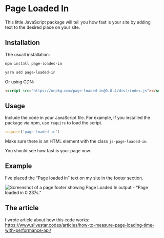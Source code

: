 # Page Loaded In

This little JavaScript package will tell you how fast is your site by adding text to the desired place on your site.

## Installation

The usuall installation:

```bash
npm install page-loaded-in
```

```bash
yarn add page-loaded-in
```

Or using CDN:

```html
<script src="https://unpkg.com/page-loaded-in@0.0.4/dist/index.js"></script>
```

## Usage

Include the code in your JavaScript file. For example, if you installed the package via npm, use `require` to load the script.

```js
require('page-loaded-in')
```

Make sure there is an HTML element with the class `js-page-loaded-in`.

You should see how fast is your page now.

## Example

I've placed the “Page loaded in” text on my site in the footer section.

![Screenshot of a page footer showing Page Loaded In output - “Page loaded in 0.237s.”](https://res.cloudinary.com/starbist/image/upload/v1680254395/page-loaded-in_bzopkl.png)

## The article

I wrote article about how this code works: https://www.silvestar.codes/articles/how-to-measure-page-loading-time-with-performance-api/
